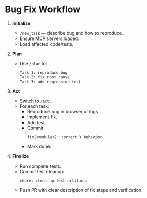 # Bug Fix Workflow

1. **Initialize**

   - `/new_task` — describe bug and how to reproduce.
   - Ensure MCP servers loaded.
   - Load affected code/tests.

2. **Plan**

   - Use `/plan` to:
     ```
     Task 1: reproduce bug
     Task 2: fix root cause
     Task 3: add regression test
     ```

3. **Act**

   - Switch to `/act`.
   - For each task:
     - Reproduce bug in browser or logs.
     - Implement fix.
     - Add test.
     - Commit:
       ```
       fix(<module>): correct Y behavior
       ```
     - Mark done.

4. **Finalize**
   - Run complete tests.
   - Commit test cleanup:
     ```
     chore: clean up test artifacts
     ```
   - Push PR with clear description of fix steps and verification.

